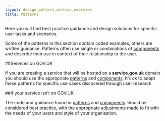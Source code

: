 ```yaml
---
layout: design_pattern_section_overview
title: Patterns
---
```


Here you will find best practice guidance and design solutions for specific user tasks and scenarios.

Some of the patterns in this section contain coded examples, others are written guidance. Patterns often use single or combinations of <a href="">components</a> and describe their use in context of their relationship to the user.

##Services on GOV.UK

If you are creating a service that will be hosted on a <strong>service.gov.uk</strong> domain you should use the appropriate <a href="#">patterns</a> and <a href="#">components</a>. It’s ok to adapt these patterns for specific use cases discovered through user research.


##If your service isn’t on GOV.UK

The code and guidance found in <a href="#">patterns</a> and <a href="#">components</a> should be considered best practice, with the appropriate adjustments made to fit with the needs of your users and style of your organisation.